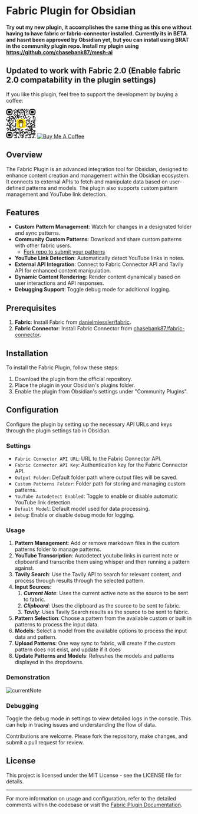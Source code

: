 # Fabric Plugin for Obsidian

**Try out my new plugin, it accomplishes the same thing as this one without having to have fabric or fabric-connector installed. Currently its in BETA and hasnt been approved by Obsidian yet, but you can install using BRAT in the community plugin repo.  Install my plugin using https://github.com/chasebank87/mesh-ai**

## Updated to work with Fabric 2.0 (Enable fabric 2.0 compatability in the plugin settings)
If you like this plugin, feel free to support the development by buying a coffee:
<div>
<img src="bmc_qr.png" height=80px>
<a href="https://www.buymeacoffee.com/chasebank87" target="_blank"><img src="https://cdn.buymeacoffee.com/buttons/v2/default-violet.png" alt="Buy Me A Coffee" style="height: 80px !important;width: 250px !important;" ></a>
</div>

## Overview

The Fabric Plugin is an advanced integration tool for Obsidian, designed to enhance content creation and management within the Obsidian ecosystem. It connects to external APIs to fetch and manipulate data based on user-defined patterns and models. The plugin also supports custom pattern management and YouTube link detection.

## Features

- **Custom Pattern Management**: Watch for changes in a designated folder and sync patterns.
- **Community Custom Patterns**: Download and share custom patterns with other fabric users. 
  - [Fork repo to submit your patterns](https://github.com/chasebank87/fabric-patterns)
- **YouTube Link Detection**: Automatically detect YouTube links in notes.
- **External API Integration**: Connect to Fabric Connector API and Tavily API for enhanced content manipulation.
- **Dynamic Content Rendering**: Render content dynamically based on user interactions and API responses.
- **Debugging Support**: Toggle debug mode for additional logging.

## Prerequisites

1. **Fabric**: Install Fabric from [danielmiessler/fabric](https://github.com/danielmiessler/fabric).
2. **Fabric Connector**: Install Fabric Connector from [chasebank87/fabric-connector](https://github.com/chasebank87/fabric-connector).

## Installation

To install the Fabric Plugin, follow these steps:

1. Download the plugin from the official repository.
2. Place the plugin in your Obsidian's plugins folder.
3. Enable the plugin from Obsidian's settings under "Community Plugins".

## Configuration

Configure the plugin by setting up the necessary API URLs and keys through the plugin settings tab in Obsidian.

### Settings

- `Fabric Connector API URL`: URL to the Fabric Connector API.
- `Fabric Connector API Key`: Authentication key for the Fabric Connector API.
- `Output Folder`: Default folder path where output files will be saved.
- `Custom Patterns Folder`: Folder path for storing and managing custom patterns.
- `YouTube Autodetect Enabled`: Toggle to enable or disable automatic YouTube link detection.
- `Default Model`: Default model used for data processing.
- `Debug`: Enable or disable debug mode for logging.

### Usage

1. **Pattern Management**: Add or remove markdown files in the custom patterns folder to manage patterns.
2. **YouTube Transcription**: Autodetect youtube links in current note or clipboard and transcribe them using whisper and then running a pattern against.
3. **Tavily Search**: Use the Tavily API to search for relevant content, and process through results through the selected pattern.
4. **Input Sources**: 
	1. ***Current Note***: Uses the current active note as the source to be sent to fabric.
	2. ***Clipboard***: Uses the clipboard as the source to be sent to fabric.
	3. ***Tavily***: Uses Tavily Search results as the source to be sent to fabric.
5. **Pattern Selection**: Choose a pattern from the available custom or built in patterns to process the input data.
6. **Models**: Select a model from the available options to process the input data and pattern.
7. **Upload Patterns**: One way sync to fabric, will create if the custom pattern does not exist, and update if it does
8. **Update Patterns and Models**: Refreshes the models and patterns displayed in the dropdowns.

### Demonstration

![currentNote](https://github.com/chasebank87/unofficial-fabric-plugin/blob/main/currentNote-demo.gif)
### Debugging

Toggle the debug mode in settings to view detailed logs in the console. This can help in tracing issues and understanding the flow of data.

Contributions are welcome. Please fork the repository, make changes, and submit a pull request for review.

## License

This project is licensed under the MIT License - see the LICENSE file for details.

---

For more information on usage and configuration, refer to the detailed comments within the codebase or visit the [Fabric Plugin Documentation](#).
